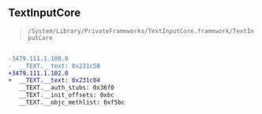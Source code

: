 ## TextInputCore

> `/System/Library/PrivateFrameworks/TextInputCore.framework/TextInputCore`

```diff

-3479.111.1.100.0
-  __TEXT.__text: 0x231c50
+3479.111.1.102.0
+  __TEXT.__text: 0x231c04
   __TEXT.__auth_stubs: 0x36f0
   __TEXT.__init_offsets: 0xbc
   __TEXT.__objc_methlist: 0xf5bc

```
